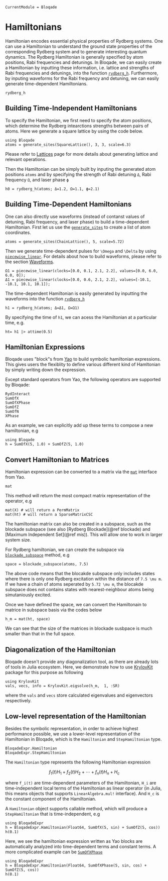 ```@meta
CurrentModule = Bloqade
```

# Hamiltonians

Hamiltonian encodes essential physical properties of Rydberg systems. One can use a Hamiltonian to 
understand the ground state properties of the corresponding Rydberg system and to generate interesting quantum dynamics. 
The Rydberg Hamiltonian is generally specified by atom positions, Rabi frequencies and detunings. In Bloqade, 
we can easily create a Hamiltonian by inputting these information, i.e. lattice and strengths of Rabi frequencies and
detunings, into the function [`rydberg_h`](@ref). Furthermore, by inputing waveforms for the Rabi frequency and 
detuning, we can easily generate time-dependent Hamiltonians. 


```@docs
rydberg_h
```

## Building Time-Independent Hamiltonians

To specify the Hamiltonian, we first need to specify the atom positions, which determine the Rydberg intearctions strengths
between pairs of atoms. Here we generate a square lattice by using the code below.

```@repl hamiltonian
using Bloqade
atoms = generate_sites(SquareLattice(), 3, 3, scale=6.3)
```

Please refer to [Lattices](@ref) page for more details about generating lattice and relevant operations. 

Then the Hamiltonian can be simply built by inputing the generated atom positions `atoms` and by specifying the strength of Rabi
detuning `Δ`, Rabi frequency `Ω`, and laser phase `ϕ`

```@repl hamiltonian
h0 = rydberg_h(atoms; Δ=1.2, Ω=1.1, ϕ=2.1)
```


## Building Time-Dependent Hamiltonians

One can also directly use waveforms (instead of contanst values of detuning, Rabi frequency, and laser phase) to build a time-dependent Hamiltonian. 
First let us use the  [`generate_sites`](@ref) to create a list of atom coordinates. 

```@repl hamiltonian
atoms = generate_sites(ChainLattice(), 5, scale=5.72)
```

Then we generate time-dependent pulses for ``\Omega`` and ``\Delta`` by using 
[`piecewise_linear`](@ref). For details about how to build waveforms, please refer to the section [Waveforms](@ref). 

```@repl hamiltonian
Ω1 = piecewise_linear(clocks=[0.0, 0.1, 2.1, 2.2], values=[0.0, 6.0, 6.0, 0]);
Δ1 = piecewise_linear(clocks=[0.0, 0.6, 2.1, 2.2], values=[-10.1, -10.1, 10.1, 10.1]);
```

The time-dependent Hamiltonian is easily generated by inputting the waveforms into the function [`rydberg_h`](@ref)

```@repl hamiltonian
h1 = rydberg_h(atoms; Δ=Δ1, Ω=Ω1)
```

By specifying the time of `h1`, we can  acess the Hamiltonian at a particular time, e.g. 

```@repl hamiltonian
ht= h1 |> attime(0.5)
```

## Hamiltonian Expressions

Bloqade uses "block"s from [Yao](https://yaoquantum.org/) to build symbolic hamiltonian
expressions. This gives users the flexiblity to define various different 
kind of Hamltonian by simply writing down the expression.

Except standard operators from Yao, the following operators are supported
by Bloqade:

```@docs
RydInteract
SumOfX
SumOfXPhase
SumOfZ
SumOfN
XPhase
```

As an example, we can explicitly add up these terms to compose a new hamiltonian, e.g

```@repl hamiltonian
using Bloqade
h = SumOfX(5, 1.0) + SumOfZ(5, 1.0)
```

## Convert Hamiltonian to Matrices

Hamiltonian expression can be converted to a matrix via the [`mat`](https://docs.yaoquantum.org/dev/man/blocks.html#YaoAPI.mat-Tuple{AbstractBlock})
interface from Yao.

```@docs
mat
```

This method will return the most compact matrix representation of the operator,
e.g

```@repl hamiltonian
mat(X) # will return a PermMatrix
mat(ht) # will return a SparseMatrixCSC
```

The hamiltonian matrix can also be created in a subspace, such as the
blockade subspace (see also [Rydberg Blockade](@ref blockade) and
[Maximum Independent Set](@ref mis)). This will allow one to work
in larger system size.

For Rydberg hamiltonian, we can create the subspace via [`blockade_subspace`](@ref)
method, e.g

```@repl hamiltonian
space = blockade_subspace(atoms, 7.5)
```

The above code means that the blocakde subspace only includes states where there is only one Rydberg excitation 
within the distance of ``7.5 \mu m``. If we have a chain of atoms seperated by ``5.72 \mu m``, the blocakde subspace 
does not contains states with nearest-neighbour atoms being simutaniously excited. 

Once we have defined the space, we can convert the Hamiltonain to matrice in subspace basis via the codes below

```@repl hamiltonian
h_m = mat(ht, space)
```

We can see that the size of the matrices in blockade susbpace is much smaller than that in the full space. 

## Diagonalization of the Hamiltonian

Bloqade doesn't provide any diagonalization tool, as there are already lots of
tools in Julia ecosystem. Here, we demonstrate how to use [KrylovKit](https://github.com/Jutho/KrylovKit.jl) package for this purpose as following

```@repl hamiltonian
using KrylovKit
vals, vecs, info = KrylovKit.eigsolve(h_m,  1, :SR)
```

where the `vals` and `vecs` store calculated eigenvalues and eigenvectors respectively. 

## Low-level representation of the Hamiltonian

Besides the symbolic representation, in order to achieve highest performance possible, we use a lower-level representation of the Hamiltonian in Bloqade,
which is the `Hamiltonian` and `StepHamiltonian` type.

```@docs
BloqadeExpr.Hamiltonian
BloqadeExpr.StepHamiltonian
```

The `Hamiltonian` type represents the following Hamiltonian expression

```math
f_1(t) H_1 + f_2(t) H_2 + \cdots + f_n(t) H_n + H_c
```

where `f_i(t)` are time-dependent parameters of the Hamiltonian,
``H_i`` are time-independent local terms of the Hamiltonian as linear operator
(in Julia, this means objects that supports `LinearAlgebra.mul!` interface). And
``H_c`` is the constant component of the Hamiltonian.

A `Hamiltonian` object supports callable method, which will produce a
`StepHamiltonian` that is time-independent, e.g

```@repl hamiltonian
using BloqadeExpr
h = BloqadeExpr.Hamiltonian(Float64, SumOfX(5, sin) + SumOfZ(5, cos))
h(0.1)
```

Here, we see the hamiltonian expression written as Yao blocks are automatically analyzed into time-dependent terms and constant terms. A more complicated example can be [`SumOfXPhase`](@ref)

```@repl hamiltonian
using BloqadeExpr
h = BloqadeExpr.Hamiltonian(Float64, SumOfXPhase(5, sin, cos) + SumOfZ(5, cos))
h(0.1)
```
